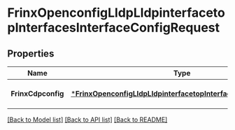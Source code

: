 # FrinxOpenconfigLldpLldpinterfacetopInterfacesInterfaceConfigRequest

## Properties
Name | Type | Description | Notes
------------ | ------------- | ------------- | -------------
**FrinxCdpconfig** | [***FrinxOpenconfigLldpLldpinterfacetopInterfacesInterfaceConfig**](frinx.openconfig.lldp.lldpinterfacetop.interfaces.interface.Config.md) |  | [optional] [default to null]

[[Back to Model list]](../README.md#documentation-for-models) [[Back to API list]](../README.md#documentation-for-api-endpoints) [[Back to README]](../README.md)



